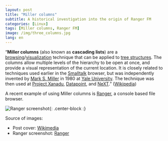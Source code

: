 ```yaml
---
layout: post
title: "Miller columns"
subtitle: A historical investigation into the origin of Ranger FM
categories: [Linux]
tags: [Miller columns, Ranger FM]
image: /img/three_columns.jpg
lang: en
---
```


“**Miller columns** (also known as **cascading lists**) are a [browsing](https://en.wikipedia.org/wiki/File_manager#Navigational_file_manager)/[visualization](https://en.wikipedia.org/wiki/Information_visualization) technique that can be applied to [tree structures](https://en.wikipedia.org/wiki/Tree_(data_structure)). The columns allow multiple levels of the hierarchy to be open at once, and provide a visual representation of the current location. It is closely related to techniques used earlier in the [Smalltalk](https://en.wikipedia.org/wiki/Smalltalk) browser, but was independently invented by [Mark S. Miller](https://en.wikipedia.org/wiki/Mark_S._Miller) in 1980 at [Yale University](https://en.wikipedia.org/wiki/Yale_University). The technique was then used at [Project Xanadu](https://en.wikipedia.org/wiki/Project_Xanadu), [Datapoint](https://en.wikipedia.org/wiki/Datapoint), and [NeXT](https://en.wikipedia.org/wiki/NeXT).” ([Wikipedia](https://en.wikipedia.org/wiki/Miller_columns))

A recent example of using Miller columns is  [Ranger](https://github.com/ranger/ranger), a console based file browser.

![Ranger screenshot](https://raw.githubusercontent.com/ranger/ranger-assets/master/screenshots/screenshot.png){: .center-block :}

Source of images: 
- Post cover: [Wikimedia](https://commons.wikimedia.org/wiki/File:Three_in_a_row_-_National_Capitol_Columns.jpg) 
- Ranger screenshot: [Ranger](https://ranger.github.io/)
